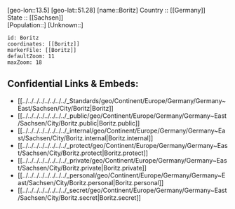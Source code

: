 ﻿---
location: [51.28,13.5] 
mapzoom: [7,12] 
mapmarker: city 
type: City
tags:
- geo/City


SpocWebEntityId: 29280
isDeleted: false
confidential: public

---
[geo-lon::13.5] 
[geo-lat::51.28] 
[name::Boritz] 
Country :: [[Germany]]  
State :: [[Sachsen]]  
[Population::] 
[Unknown::] 


```leaflet
id: Boritz
coordinates: [[Boritz]] 
markerFile: [[Boritz]] 
defaultZoom: 11 
maxZoom: 18
```


## Confidential Links & Embeds: 
- [[../../../../../../../../_Standards/geo/Continent/Europe/Germany/Germany~East/Sachsen/City/Boritz|Boritz]] 
- [[../../../../../../../../_public/geo/Continent/Europe/Germany/Germany~East/Sachsen/City/Boritz.public|Boritz.public]] 
- [[../../../../../../../../_internal/geo/Continent/Europe/Germany/Germany~East/Sachsen/City/Boritz.internal|Boritz.internal]] 
- [[../../../../../../../../_protect/geo/Continent/Europe/Germany/Germany~East/Sachsen/City/Boritz.protect|Boritz.protect]] 
- [[../../../../../../../../_private/geo/Continent/Europe/Germany/Germany~East/Sachsen/City/Boritz.private|Boritz.private]] 
- [[../../../../../../../../_personal/geo/Continent/Europe/Germany/Germany~East/Sachsen/City/Boritz.personal|Boritz.personal]] 
- [[../../../../../../../../_secret/geo/Continent/Europe/Germany/Germany~East/Sachsen/City/Boritz.secret|Boritz.secret]] 
